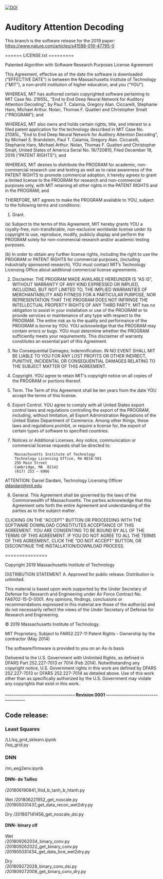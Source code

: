 

[![DOI](https://zenodo.org/badge/256314035.svg)](https://zenodo.org/badge/latestdoi/256314035)


# Auditory Attention Decoding

This branch is the software release for the 2019 paper: https://www.nature.com/articles/s41598-019-47795-0

====== LICENSE.txt =========

Patented Algorithm with Software Research Purposes License Agreement


This Agreement, effective as of the date the software is downloaded (“EFFECTIVE DATE”) is between the Massachusetts Institute of Technology ("MIT"), a non-profit institution of higher education, and you (“YOU”). 

WHEREAS, MIT has authored certain copyrighted software pertaining to MIT Case No. 21955L, "End to End Deep Neural Network for Auditory Attention Decoding", by Paul T. Calamia, Gregory Alan. Ciccarelli, Stephanie Haro, Michael Arthur. Nolan, Thomas F. Quatieri and Christopher Smalt (“PROGRAM”); and

WHEREAS, MIT also owns and holds certain rights, title, and interest to a filed patent application for the technology described in MIT Case No. 21085L, "End to End Deep Neural Network for Auditory Attention Decoding", by Michael S. Brandstein, Paul T. Calamia, Gregory Alan. Ciccarelli, Stephanie Haro, Michael Arthur. Nolan, Thomas F. Quatieri and Christopher Smalt, United States of America Serial No. 16/720810, Filed December 19, 2019 (“PATENT RIGHTS"); and

WHEREAS, MIT desires to distribute the PROGRAM for academic, non-commercial research use and testing as well as to raise awareness of the PATENT RIGHTS to promote commercial adoption, it hereby agrees to grant a limited license to the PROGRAM for research and non-commercial purposes only, with MIT retaining all other rights in the PATENT RIGHTS and in the PROGRAM; and

THEREFORE, MIT agrees to make the PROGRAM available to YOU, subject to the following terms and conditions: 


1.  Grant.   

(a) Subject to the terms of this Agreement, MIT hereby grants YOU a royalty-free, non-transferable, non-exclusive worldwide license under its copyright to use, reproduce, modify, publicly display and perform the PROGRAM solely for non-commercial research and/or academic testing purposes.  

(b) In order to obtain any further license rights, including the right to use the PROGRAM or PATENT RIGHTS for commercial purposes, (including industrially sponsored research), YOU must contact MIT’s Technology Licensing Office about additional commercial license agreements. 

2.  Disclaimer.   THE PROGRAM MADE AVAILABLE HEREUNDER IS  "AS IS", WITHOUT WARRANTY OF ANY KIND EXPRESSED OR IMPLIED, INCLUDING, BUT NOT LIMITED TO, THE IMPLIED WARRANTIES OF MERCHANTABILITY AND FITNESS FOR A PARTICULAR PURPOSE, NOR REPRESENTATION THAT THE PROGRAM DOES NOT INFRINGE THE  INTELLECTUAL PROPERTY RIGHTS OF ANY THIRD PARTY. MIT has no obligation to assist in your installation or use of the PROGRAM or to provide services or maintenance of any type with respect to the PROGRAM.  The entire risk as to the quality and performance of the PROGRAM is borne by YOU.  YOU acknowledge that the PROGRAM may contain errors or bugs.  YOU must determine whether the PROGRAM sufficiently meets your requirements.  This disclaimer of warranty constitutes an essential part of this Agreement.

3. No Consequential Damages; Indemnification.  IN NO EVENT SHALL MIT BE LIABLE TO YOU FOR ANY LOST PROFITS OR OTHER INDIRECT, PUNITIVE, INCIDENTAL OR CONSEQUENTIAL DAMAGES RELATING TO THE SUBJECT MATTER OF THIS AGREEMENT.  

4. Copyright.  YOU agree to retain MIT's copyright notice on all copies of the PROGRAM or portions thereof.

5.  Term.    The Term of this Agreement shall be ten years from the date YOU accept the terms of this license.  

6. Export Control.   YOU agree to comply with all United States export control laws and regulations controlling the export of the PROGRAM, including, without limitation, all Export Administration Regulations of the United States Department of Commerce.  Among other things, these laws and regulations prohibit, or require a license for, the export of certain types of software to specified countries.

7. Notices or Additional Licenses.  Any notice, communication or commercial license requests shall be directed to:

        Massachusetts Institute of Technology
        Technology Licensing Office, Rm NE18-501
        255 Main Street 
        Cambridge, MA  02142
        (617) 253 – 6966

ATTENTION:  	Daniel Dardani, Technology Licensing Officer
                ddardani@mit.edu

						

8.  General.  This Agreement shall be governed by the laws of the Commonwealth of Massachusetts.  The parties acknowledge that this Agreement sets forth the entire Agreement and understanding of the parties as to the subject matter.

CLICKING ON THE "ACCEPT" BUTTON OR PROCEEDING WITH THE SOFTWARE DOWNLOAD CONSTITUTES ACCEPTANCE OF THIS AGREEMENT.  YOU ARE CONSENTING TO BE BOUND BY ALL OF THE TERMS OF THIS AGREEMENT.  IF YOU DO NOT AGREE TO ALL THE TERMS OF THIS AGREEMENT, CLICK THE "DO NOT ACCEPT" BUTTON, OR DISCONTINUE THE INSTALLATION/DOWNLOAD PROCESS.  

===============

Copyright 2019 Massachusetts Institute of Technology

DISTRIBUTION STATEMENT A. Approved for public release. Distribution is unlimited.

This material is based upon work supported by the Under Secretary of Defense for Research and Engineering under Air Force Contract No. FA8702-15-D-0001. Any opinions, findings, conclusions or recommendations expressed in this material are those of the author(s) and do not necessarily reflect the views of the Under Secretary of Defense for Research and Engineering.

© 2019 Massachusetts Institute of Technology.

MIT Proprietary, Subject to FAR52.227-11 Patent Rights - Ownership by the contractor (May 2014)

The software/firmware is provided to you on an As-Is basis

Delivered to the U.S. Government with Unlimited Rights, as defined in DFARS Part 252.227-7013 or 7014 (Feb 2014). Notwithstanding any copyright notice, U.S. Government rights in this work are defined by DFARS 252.227-7013 or DFARS 252.227-7014 as detailed above. Use of this work other than as specifically authorized by the U.S. Government may violate any copyrights that exist in this work.



#### ----------------------------------- Revision 0001 ------------------------------------

## Code release:

### Least Squares

 /LLlsq_grid_sklearn.ipynb   
 /lsq_grid.py


### DNN   
 /nn_eeg2env.ipynb

#### DNN- de Taillez
 /201806190841_1hid_b_tanh_b_htanh.py

Wet
 /201806221952_get_noscale.py   
 /201905031437_get_data_recon_wet2dry.py
 
Dry
 /201807141456_get_noscale_dsi.py 

#### DNN- binary clf

Wet   
 /201809262034_binary_conv.py  
 /201809262022_get_binary_conv.py   
 /201905031434_get_data_bce_wet2dry.py  

Dry   
 /201809272028_binary_conv_dsi.py  
 /201809272008_get_binary_conv_dry.py   

 






